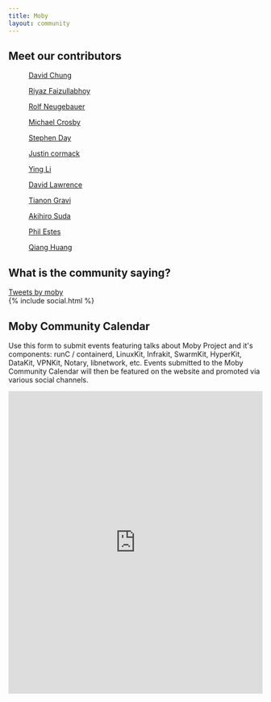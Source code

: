 ```yaml
---
title: Moby
layout: community
---
```

 
	
<section class="contributor-grid flex">
    <div class="container">
      <h2 class="heading-center">Meet our contributors</h2>
      <div class="row">
        <div class="col">
          <a href="https://github.com/chungers" target="_blank" class="flex-item">
              <figure class="u-1">
                <figcaption><i class="fa fa-github" aria-hidden="true"></i> David Chung</figcaption>
              </figure>
            </a>
        </div>
        <div class="col">
          <a href="https://github.com/riyazdf" target="_blank" class="flex-item">
              <figure class="u-2">
                <figcaption><i class="fa fa-github" aria-hidden="true"></i> Riyaz Faizullabhoy</figcaption>
              </figure>
            </a>
        </div>
        <div class="col">
          <a href="https://github.com/rn" target="_blank" class="flex-item">
              <figure class="u-3">
                <figcaption><i class="fa fa-github" aria-hidden="true"></i> Rolf Neugebauer</figcaption>
              </figure>
            </a>
        </div>
        <div class="col">
          <a href="https://github.com/crosbymichael" target="_blank" class="flex-item">
              <figure class="u-4">
                <figcaption><i class="fa fa-github" aria-hidden="true"></i> Michael Crosby</figcaption>
              </figure>
            </a>
        </div>
        <div class="col">
          <a href="hhttps://github.com/stevvooe" target="_blank" class="flex-item">
              <figure class="u-5">
                <figcaption><i class="fa fa-github" aria-hidden="true"></i> Stephen Day</figcaption>
              </figure>
            </a>
        </div>
        <div class="col">
          <a href="https://github.com/justincormack" target="_blank" class="flex-item">
              <figure class="u-6">
                <figcaption><i class="fa fa-github" aria-hidden="true"></i> Justin cormack</figcaption>
              </figure>
            </a>
        </div>
        <div class="col">
          <a href="https://github.com/cyli" target="_blank" class="flex-item">
              <figure class="u-7">
                <figcaption><i class="fa fa-github" aria-hidden="true"></i> Ying Li</figcaption>
              </figure>
            </a>
        </div>
        <div class="col">
          <a href="https://github.com/endophage" target="_blank" class="flex-item">
              <figure class="u-8">
                <figcaption><i class="fa fa-github" aria-hidden="true"></i> David Lawrence</figcaption>
              </figure>
            </a>
        </div>
        <div class="col">
          <a href="https://github.com/tianon" target="_blank" class="flex-item">
              <figure class="u-8">
                <figcaption><i class="fa fa-github" aria-hidden="true"></i> Tianon Gravi</figcaption>
              </figure>
            </a>
        </div>
        <div class="col">
          <a href="https://github.com/AkihiroSuda" target="_blank" class="flex-item">
              <figure class="u-8">
                <figcaption><i class="fa fa-github" aria-hidden="true"></i> Akihiro Suda</figcaption>
              </figure>
            </a>
        </div>
        <div class="col">
          <a href="https://github.com/Aestesp" target="_blank" class="flex-item">
              <figure class="u-8">
                <figcaption><i class="fa fa-github" aria-hidden="true"></i> Phil Estes</figcaption>
              </figure>
            </a>
        </div>
        <div class="col">
          <a href="https://github.com/hqhq" target="_blank" class="flex-item">
              <figure class="u-8">
                <figcaption><i class="fa fa-github" aria-hidden="true"></i> Qiang Huang</figcaption>
              </figure>
            </a>
        </div>
      </div>
  </div>
</section>

<!-- <section class="yout-playlist">
  <div class="container">
    <div class="row">
      <iframe width="560" height="315" src="https://www.youtube.com/embed/videoseries?list=PLkA60AVN3hh_eRYZIlUEYQFNN69iulTAk" frameborder="0" allowfullscreen></iframe>   
    </div>
  </div>
</section>  
 -->

<section class="section-community">
   <div class="container">
      <h2 class="heading-center">What is the community saying?</h2>
      <div class="twitter">
         <a class="twitter-timeline" href="https://twitter.com/moby">Tweets by moby</a> <script async src="//platform.twitter.com/widgets.js" charset="utf-8"></script>
      </div>
   </div>
</section>
<div class="strip-2">
   <div class="container">
    {% include social.html %}
   </div>
</div>
<section class="section-calendar">
   <div class="container">
   <div class="row">
      <div class="col-lg-7 block-alternate">
      <h2>Moby Community Calendar</h2>
      <p>Use this form to submit events featuring talks about Moby Project and it's components: runC / containerd, LinuxKit, Infrakit, SwarmKit, HyperKit, DataKit, VPNKit, Notary, libnetwork, etc.
         Events submitted to the Moby Community Calendar will then be featured on the website and promoted via various social channels.
      </p>
            </div>
   </div>
      <div class="calendar">
         <iframe src="https://calendar.google.com/calendar/embed?src=docker.com_t5cno8bhbtjkdle3o6a0qjdtus%40group.calendar.google.com&ctz=America/Los_Angeles" style="border: 0" width="100%" height="600" frameborder="0" scrolling="no"></iframe>
      </div>
   </div>
</section>

